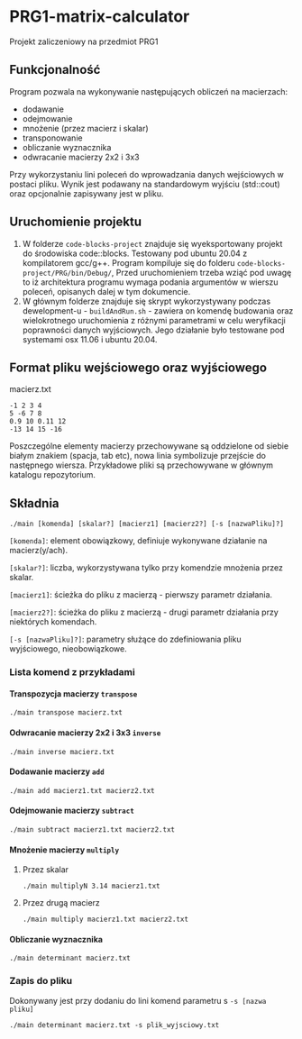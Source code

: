 # PRG1-matrix-calculator
Projekt zaliczeniowy na przedmiot PRG1

## Funkcjonalność
Program pozwala na wykonywanie następujących obliczeń na macierzach:
- dodawanie
- odejmowanie
- mnożenie (przez macierz i skalar)
- transponowanie
- obliczanie wyznacznika
- odwracanie macierzy 2x2 i 3x3

Przy wykorzystaniu lini poleceń do wprowadzania danych wejściowych w postaci pliku. Wynik jest podawany na standardowym wyjściu (std::cout) oraz opcjonalnie zapisywany jest w pliku.

## Uruchomienie projektu
1. W folderze ```code-blocks-project``` znajduje się wyeksportowany projekt do środowiska code::blocks. Testowany pod ubuntu 20.04 z kompilatorem gcc/g++. Program kompiluje się do folderu ```code-blocks-project/PRG/bin/Debug/```,  Przed uruchomieniem trzeba wziąć pod uwagę to iż architektura programu wymaga podania argumentów w wierszu poleceń, opisanych dalej w tym dokumencie.
2. W głównym folderze znajduje się skrypt wykorzystywany podczas dewelopment-u - ```buildAndRun.sh``` - zawiera on komendę budowania oraz wielokrotnego uruchomienia z różnymi parametrami w celu weryfikacji poprawności danych wyjściowych. Jego działanie było testowane pod systemami osx 11.06 i ubuntu 20.04.

## Format pliku wejściowego oraz wyjściowego
macierz.txt
```
-1 2 3 4
5 -6 7 8
0.9 10 0.11 12
-13 14 15 -16
```
Poszczególne elementy macierzy przechowywane są oddzielone od siebie białym znakiem (spacja, tab etc), nowa linia symbolizuje przejście do następnego wiersza. Przykładowe pliki są przechowywane w głównym katalogu repozytorium.

## Składnia
```
./main [komenda] [skalar?] [macierz1] [macierz2?] [-s [nazwaPliku]?]
```
```[komenda]```: element obowiązkowy, definiuje wykonywane działanie na macierz(y/ach).

```[skalar?]```: liczba, wykorzystywana tylko przy komendzie mnożenia przez skalar.

```[macierz1]```: ścieżka do pliku z macierzą - pierwszy parametr działania.

```[macierz2?]```: ścieżka do pliku z macierzą - drugi parametr działania przy niektórych komendach.

```[-s [nazwaPliku]?]```: parametry służące do zdefiniowania pliku wyjściowego, nieobowiązkowe.

### Lista komend z przykładami
#### Transpozycja macierzy  ```transpose``` 
```
./main transpose macierz.txt
```
#### Odwracanie macierzy 2x2 i 3x3  ```inverse``` 
```
./main inverse macierz.txt
```
#### Dodawanie macierzy  ```add``` 
```
./main add macierz1.txt macierz2.txt
```
#### Odejmowanie macierzy ```subtract``` 
```
./main subtract macierz1.txt macierz2.txt
```
#### Mnożenie macierzy ```multiply``` 
1. Przez skalar
	```
	./main multiplyN 3.14 macierz1.txt
	```
2. Przez drugą macierz
	```
	./main multiply macierz1.txt macierz2.txt
	```
#### Obliczanie wyznacznika
```
./main determinant macierz.txt
```
### Zapis do pliku
Dokonywany jest przy dodaniu do lini komend parametru s ```-s [nazwa pliku]```
```
./main determinant macierz.txt -s plik_wyjsciowy.txt
```